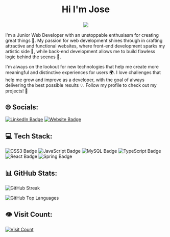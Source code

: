 
<p align="center">
    <h1 align="center">Hi I'm Jose</h1>
</p>
<h3 align="center">
    <a href="https://github.com/DenverCoder1/readme-typing-svg"><img src="https://readme-typing-svg.herokuapp.com?duration=4000&lines=I'm+a+Junior+Web+Developer🚀🚀&font_color=4c2882">
</a>

</h3>

I'm a Junior Web Developer with an unstoppable enthusiasm for creating great things 🚀. My passion for web development shines through in crafting attractive and functional websites, where front-end development sparks my artistic side 🎨, while back-end development allows me to build flawless logic behind the scenes 🔧.

I'm always on the lookout for new technologies that help me create more meaningful and distinctive experiences for users 🌍. I love challenges that help me grow and improve as a developer, with the goal of always delivering the best possible results 💡. Follow my profile to check out my projects! 🙌

## 🌐 Socials:
[![LinkedIn Badge](https://img.shields.io/badge/LinkedIn-%230077B5.svg?logo=linkedin&logoColor=white)](https://www.linkedin.com/in/joseleonnalvarte)
[![Website Badge](https://img.shields.io/badge/Website-%23FF4F00.svg?logo=rocket&logoColor=white&style=flat-square)](https://joselenav.netlify.app)

## 💻 Tech Stack:
![CSS3 Badge](https://img.shields.io/badge/css3-%231572B6.svg?style=for-the-badge&logo=css3&logoColor=white)
![JavaScript Badge](https://img.shields.io/badge/javascript-%23323330.svg?style=for-the-badge&logo=javascript&logoColor=%23F7DF1E)
![MySQL Badge](https://img.shields.io/badge/mysql-4479A1.svg?style=for-the-badge&logo=mysql&logoColor=white)
![TypeScript Badge](https://img.shields.io/badge/typescript-%23007ACC.svg?style=for-the-badge&logo=typescript&logoColor=white)
![React Badge](https://img.shields.io/badge/react-%2320232a.svg?style=for-the-badge&logo=react&logoColor=%2361DAFB)
![Spring Badge](https://img.shields.io/badge/spring-%236DB33F.svg?style=for-the-badge&logo=spring&logoColor=white)

## 📊 GitHub Stats:
![GitHub Streak](https://github-readme-streak-stats.herokuapp.com/?user=JoseLeoNav&theme=radical&hide_border=false)

![GitHub Top Languages](https://github-readme-stats.vercel.app/api/top-langs/?username=JoseLeoNav&theme=radical&hide_border=false&include_all_commits=false&count_private=false&layout=compact)

## 👁️ Visit Count:
[![Visit Count](https://visitcount.itsvg.in/api?id=JoseLeoNav&icon=0&color=0)](https://visitcount.itsvg.in)
